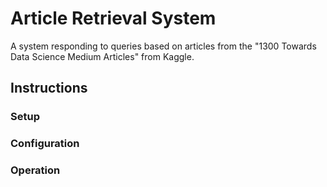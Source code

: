 # Article Retrieval System
A system responding to queries based on articles from the "1300 Towards Data Science Medium Articles" from Kaggle.

## Instructions

### Setup

### Configuration

### Operation
